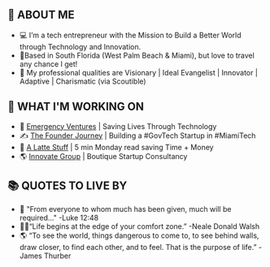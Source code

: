 

## 👋 ABOUT ME
- 💻 I’m a tech entrepreneur with the Mission to Build a Better World through Technology and Innovation.
- 📍Based in South Florida (West Palm Beach & Miami), but love to travel any chance I get!
- 🔑 My professional qualities are Visionary | Ideal Evangelist | Innovator | Adaptive | Charismatic (via Scoutible)


## 🚀   WHAT I'M WORKING ON
- 🚨  [Emergency Ventures](https://emergency.ventures/) | Saving Lives Through Technology
- ✍️   [The Founder Journey](https://www.linkedin.com/newsletters/the-founder-journey-6932559891098218496/) | Building a #GovTech Startup in #MiamiTech
- 🧉  [A Latte Stuff](https://josephrrusso.substack.com/) | 5 min Monday read saving Time + Money
- 🌎 [Innovate Group](https://www.linkedin.com/company/theinnovategroup/) | Boutique Startup Consultancy

## 📚 QUOTES TO LIVE BY
- 🙏 "From everyone to whom much has been given, much will be required..." -Luke 12:48 
- 🧗‍♂️“Life begins at the edge of your comfort zone.” -Neale Donald Walsh
- 🌎 “To see the world, things dangerous to come to, to see behind walls, draw closer, to find each other, and to feel. That is the purpose of life.” -James Thurber

